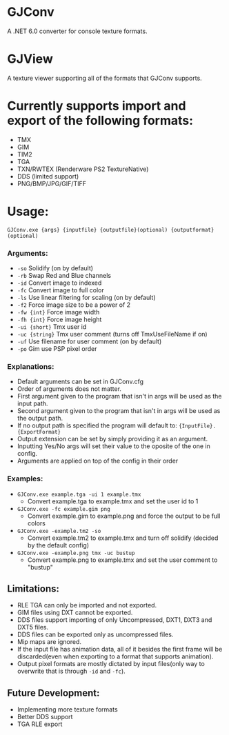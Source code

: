 # GJConv
A .NET 6.0 converter for console texture formats.<br>
# GJView
A texture viewer supporting all of the formats that GJConv supports.
# Currently supports import and export of the following formats:
- TMX
- GIM
- TIM2
- TGA
- TXN/RWTEX (Renderware PS2 TextureNative)
- DDS (limited support)
- PNG/BMP/JPG/GIF/TIFF
# Usage:
`GJConv.exe {args} {inputfile} {outputfile}(optional) {outputformat}(optional)`
### Arguments:
- `-so`             Solidify (on by default)
- `-rb`             Swap Red and Blue channels
- `-id`             Convert image to indexed
- `-fc`             Convert image to full color
- `-ls`             Use linear filtering for scaling (on by default)
- `-f2`             Force image size to be a power of 2
- `-fw {int}`       Force image width
- `-fh {int}`       Force image height
- `-ui {short}`     Tmx user id
- `-uc {string}`    Tmx user comment (turns off TmxUseFileName if on)
- `-uf`             Use filename for user comment (on by default)
- `-po`             Gim use PSP pixel order
### Explanations:
- Default arguments can be set in GJConv.cfg
- Order of arguments does not matter.
- First argument given to the program that isn't in args will be used as the input path.
- Second argument given to the program that isn't in args will be used as the output path.
- If no output path is specified the program will default to: `{InputFile}.{ExportFormat}`
- Output extension can be set by simply providing it as an argument.
- Inputting Yes/No args will set their value to the oposite of the one in config.
- Arguments are applied on top of the config in their order
### Examples:
- `GJConv.exe example.tga -ui 1 example.tmx`
  - Convert example.tga to example.tmx and set the user id to 1
- `GJConv.exe -fc example.gim png`
  - Convert example.gim to example.png and force the output to be full colors
- `GJConv.exe -example.tm2 -so`
  - Convert example.tm2 to example.tmx and turn off solidify (decided by the default config)
- `GJConv.exe -example.png tmx -uc bustup`
  - Convert example.png to example.tmx and set the user comment to "bustup"
## Limitations:
- RLE TGA can only be imported and not exported.
- GIM files using DXT cannot be exported.
- DDS files support importing of only Uncompressed, DXT1, DXT3 and DXT5 files.
- DDS files can be exported only as uncompressed files.
- Mip maps are ignored.
- If the input file has animation data, all of it besides the first frame will be discarded(even when exporting to a format that supports animation).
- Output pixel formats are mostly dictated by input files(only way to overwrite that is through `-id` and `-fc`).
## Future Development:
- Implementing more texture formats
- Better DDS support
- TGA RLE export
